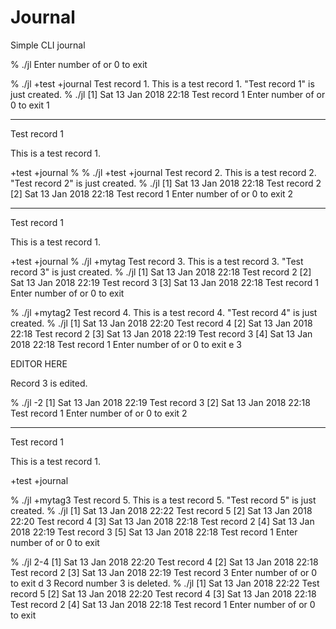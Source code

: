 # Journal

Simple CLI journal





% ./jl
Enter number of  or 0 to exit

% ./jl +test +journal Test record 1. This is a test record 1.
"Test record 1" is just created.
% ./jl                [1] Sat 13 Jan 2018 22:18 Test record 1
Enter number of  or 0 to exit
1
_______________________________________
Test record 1

This is a test record 1.

+test +journal
%
% ./jl +test +journal Test record 2. This is a test record 2.
"Test record 2" is just created.
% ./jl                [1] Sat 13 Jan 2018 22:18 Test record 2
[2] Sat 13 Jan 2018 22:18 Test record 1
Enter number of  or 0 to exit
2
_______________________________________
Test record 1

This is a test record 1.

+test +journal
% ./jl +mytag Test record 3. This is a test record 3.
"Test record 3" is just created.
% ./jl                [1] Sat 13 Jan 2018 22:18 Test record 2
[2] Sat 13 Jan 2018 22:19 Test record 3
[3] Sat 13 Jan 2018 22:18 Test record 1
Enter number of  or 0 to exit

% ./jl +mytag2 Test record 4. This is a test record 4.
"Test record 4" is just created.
% ./jl                [1] Sat 13 Jan 2018 22:20 Test record 4
[2] Sat 13 Jan 2018 22:18 Test record 2
[3] Sat 13 Jan 2018 22:19 Test record 3
[4] Sat 13 Jan 2018 22:18 Test record 1
Enter number of  or 0 to exit
e 3

EDITOR HERE

Record 3 is edited.

% ./jl -2
[1] Sat 13 Jan 2018 22:19 Test record 3
[2] Sat 13 Jan 2018 22:18 Test record 1
Enter number of  or 0 to exit
2
_______________________________________
Test record 1

This is a test record 1.

+test +journal

% ./jl +mytag3 Test record 5. This is a test record 5.
"Test record 5" is just created.
% ./jl
[1] Sat 13 Jan 2018 22:22 Test record 5
[2] Sat 13 Jan 2018 22:20 Test record 4
[3] Sat 13 Jan 2018 22:18 Test record 2
[4] Sat 13 Jan 2018 22:19 Test record 3
[5] Sat 13 Jan 2018 22:18 Test record 1
Enter number of  or 0 to exit

% ./jl 2-4
[1] Sat 13 Jan 2018 22:20 Test record 4
[2] Sat 13 Jan 2018 22:18 Test record 2
[3] Sat 13 Jan 2018 22:19 Test record 3
Enter number of  or 0 to exit
d 3
Record number 3 is deleted.
% ./jl
[1] Sat 13 Jan 2018 22:22 Test record 5
[2] Sat 13 Jan 2018 22:20 Test record 4
[3] Sat 13 Jan 2018 22:18 Test record 2
[4] Sat 13 Jan 2018 22:18 Test record 1
Enter number of  or 0 to exit
